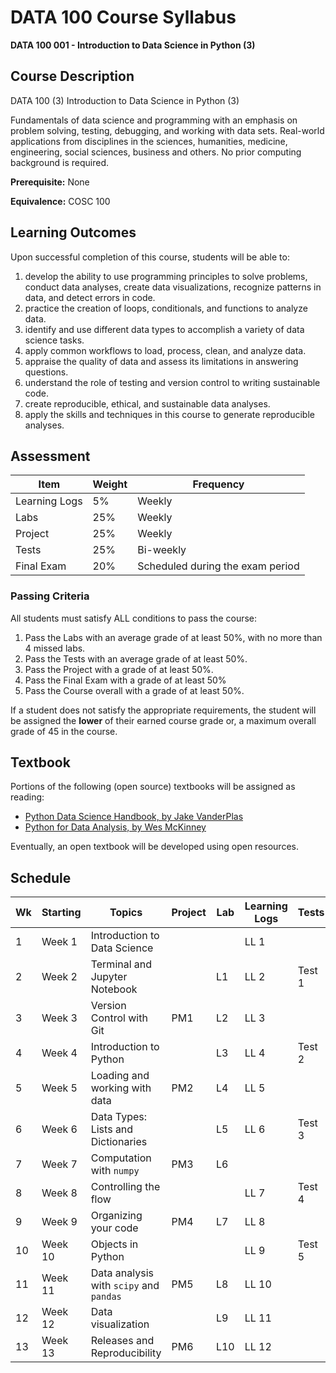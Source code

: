 # DATA 100 Course Syllabus

**DATA 100 001 - Introduction to Data Science in Python (3)**

## Course Description

DATA 100 (3) Introduction to Data Science in Python (3)

Fundamentals of data science and programming with an emphasis on problem solving, testing, debugging, and working with data sets. Real-world applications from disciplines in the sciences, humanities, medicine, engineering, social sciences, business and others. No prior computing background is required.

**Prerequisite:** None

**Equivalence:** COSC 100

## Learning Outcomes

Upon successful completion of this course, students will be able to:

1. develop the ability to use programming principles to solve problems, conduct data analyses, create data visualizations, recognize patterns in data, and detect errors in code.
1. practice the creation of loops, conditionals, and functions to analyze data.
1. identify and use different data types to accomplish a variety of data science tasks.
1. apply common workflows to load, process, clean, and analyze data.
1. appraise the quality of data and assess its limitations in answering questions.
1. understand the role of testing and version control to writing sustainable code.
1. create reproducible, ethical, and sustainable data analyses.
1. apply the skills and techniques in this course to generate reproducible analyses.

## Assessment

| Item           | Weight | Frequency                        |
|----------------|--------|----------------------------------|
| Learning Logs  | 5%     | Weekly                           |
| Labs           | 25%    | Weekly                           |
| Project        | 25%    | Weekly                           |
| Tests          | 25%    | Bi-weekly                        |
| Final Exam     | 20%    | Scheduled during the exam period |

### Passing Criteria

All students must satisfy ALL conditions to pass the course:

1. Pass the Labs with an average grade of at least 50%, with no more than 4 missed labs.
1. Pass the Tests with an average grade of at least 50%.
1. Pass the Project with a grade of at least 50%.
1. Pass the Final Exam with a grade of at least 50%
1. Pass the Course overall with a grade of at least 50%.

If a student does not satisfy the appropriate requirements, the student will be assigned the **lower** of their earned course grade or, a maximum overall grade of 45 in the course.

## Textbook

Portions of the following (open source) textbooks will be assigned as reading:

- [Python Data Science Handbook, by Jake VanderPlas](https://github.com/jakevdp/PythonDataScienceHandbook)
- [Python for Data Analysis, by Wes McKinney](https://github.com/wesm/pydata-book)

Eventually, an open textbook will be developed using open resources.

## Schedule

| Wk | Starting | Topics                                  | Project | Lab | Learning Logs | Tests  |
|----|----------|-----------------------------------------|---------|-----|---------------|--------|
| 1  | Week 1   | Introduction to Data Science            |         |     | LL 1          |        |
| 2  | Week 2   | Terminal and Jupyter Notebook           |         | L1  | LL 2          | Test 1 |
| 3  | Week 3   | Version Control with Git                | PM1     | L2  | LL 3          |        |
| 4  | Week 4   | Introduction to Python                  |         | L3  | LL 4          | Test 2 |
| 5  | Week 5   | Loading and working with data           | PM2     | L4  | LL 5          |        |
| 6  | Week 6   | Data Types: Lists and Dictionaries      |         | L5  | LL 6          | Test 3 |
| 7  | Week 7   | Computation with `numpy`                | PM3     | L6  |               |        |
| 8  | Week 8   | Controlling the flow                    |         |     | LL 7          | Test 4 |
| 9  | Week 9   | Organizing your code                    | PM4     | L7  | LL 8          |        |
| 10 | Week 10  | Objects in Python                       |         |     | LL 9          | Test 5 |
| 11 | Week 11  | Data analysis with `scipy` and `pandas` | PM5     | L8  | LL 10         |        |
| 12 | Week 12  | Data visualization                      |         | L9  | LL 11         |        |
| 13 | Week 13  | Releases and Reproducibility            | PM6     | L10 | LL 12         |        |
